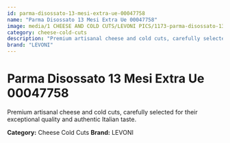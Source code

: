 ```yaml
---
id: parma-disossato-13-mesi-extra-ue-00047758
name: "Parma Disossato 13 Mesi Extra Ue 00047758"
image: media/1 CHEESE AND COLD CUTS/LEVONI PICS/1173-parma-disossato-13-mesi-extra-ue-00047758.jpg
category: cheese-cold-cuts
description: "Premium artisanal cheese and cold cuts, carefully selected for their exceptional quality and authentic Italian taste."
brand: "LEVONI"
---
```


# Parma Disossato 13 Mesi Extra Ue 00047758

Premium artisanal cheese and cold cuts, carefully selected for their exceptional quality and authentic Italian taste.

**Category:** Cheese Cold Cuts
**Brand:** LEVONI
